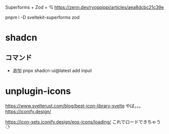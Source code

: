 Superforms + Zod = 💘
https://zenn.dev/ryoppippi/articles/aea8dcbc21c39e

pnpm i -D sveltekit-superforms zod

# shadcn
## コマンド
  - 追加
    pnpx shadcn-ui@latest add input


# unplugin-icons

https://www.svelterust.com/blog/best-icon-library-svelte
やば。。。
https://iconify.design/

https://icon-sets.iconify.design/eos-icons/loading/
これでロードできちゃう
<svg xmlns="http://www.w3.org/2000/svg" width="1em" height="1em" viewBox="0 0 24 24"><path fill="currentColor" d="M12 2A10 10 0 1 0 22 12A10 10 0 0 0 12 2Zm0 18a8 8 0 1 1 8-8A8 8 0 0 1 12 20Z" opacity="0.5"/><path fill="currentColor" d="M20 12h2A10 10 0 0 0 12 2V4A8 8 0 0 1 20 12Z"><animateTransform attributeName="transform" dur="1s" from="0 12 12" repeatCount="indefinite" to="360 12 12" type="rotate"/></path></svg>